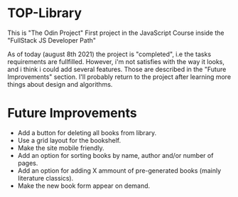 # TOP-Library
This is "The Odin Project" First project in the JavaScript Course inside the "FullStack JS Developer Path"

As of today (august 8th 2021) the project is "completed", i.e the tasks requirements are fullfilled.
However, i'm not satisfies with the way it looks, and i think i could add several features. Those are described in the "Future Improvements" section. I'll probably return to the project after learning more things about design and algorithms.

# Future Improvements
* Add a button for deleting all books from library.
* Use a grid layout for the bookshelf.
* Make the site mobile friendly.
* Add an option for sorting books by name, author and/or number of pages.
* Add an option for adding X ammount of pre-generated books (mainly literature classics).
* Make the new book form appear on demand.